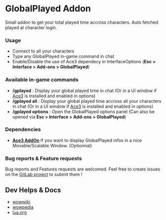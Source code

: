 **GlobalPlayed Addon**
==
Small addon to get your total played time accross characters. Auto fetched played at character login.

### **Usage**
* Connect to all your characters
* Type any GlobalPlayed in-game command in chat
* Enable/Disable the use of Ace3 dependecy in InterfaceOptions (**Esc &gt; Interface &gt; Add-ons &gt; GlobalPlayed**)

### **Available in-game commands**
* **/gplayed** : Display your global played time in chat (Or in a UI window if [Ace3](https://www.curseforge.com/wow/addons/ace3 "Ace3") is installed and enabled in options)
* **/gplayed all** : Display your global played time accross all your characters in chat (Or in a UI window if [Ace3](https://www.curseforge.com/wow/addons/ace3 "Ace3") is installed and enabled in options)
* **/gplayed options** : Open the GlobalPlayed options panel (Can also be opened via **Esc &gt; Interface &gt; Add-ons &gt; GlobalPlayed**)

### **Dependencies**
* [**Ace3 AddOn**](https://www.curseforge.com/wow/addons/ace3 "Ace3") If you want to display GlobalPlayed infos in a nice Movable/Scalable Window. (Optionnal)

### **Bug reports & Feature requests**
Bug reports and Features requests are welcomed. Feel free to create issues on the [GitLab project](https://gitlab.com/my-wow-addons/globalplayed "GitLab project") to submit them !

## Dev Helps & Docs

- [wowwiki](https://wowwiki.fandom.com/wiki/World_of_Warcraft_API)
- [wowpedia](https://wow.gamepedia.com/World_of_Warcraft_API)
- [lua.org](https://www.lua.org/manual/5.3/)
